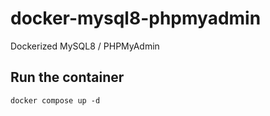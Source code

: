 # docker-mysql8-phpmyadmin

Dockerized MySQL8 / PHPMyAdmin  


## Run the container

`docker compose up -d`

